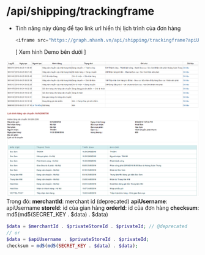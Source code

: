 # /api/shipping/trackingframe

* Tính năng này dùng để tạo link url hiển thị lịch trình của đơn hàng

  ```php
  <iframe src="https://graph.nhanh.vn/api/shipping/trackingframe?apiUsername=&storeId=&orderId=&checksum=" width="800" height="600"></iframe>
  ```

  \[ Xem hình Demo bên dưới \]

![](../.gitbook/assets/pasted_image_0.png)  
Trong đó: 
**merchantId**: merchant id \(deprecated\) 
**apiUsername**: apiUsername 
**storeId**: id của gian hàng 
**orderId**: id của đơn hàng 
**checksum**: md5(md5(SECRET_KEY . $data) . $data)

```php
$data = $merchantId . $privateStoreId . $privateId; // @deprecated
// or
$data = $apiUsername . $privateStoreId . $privateId;
checksum = md5(md5(SECRET_KEY . $data) . $data);
```

